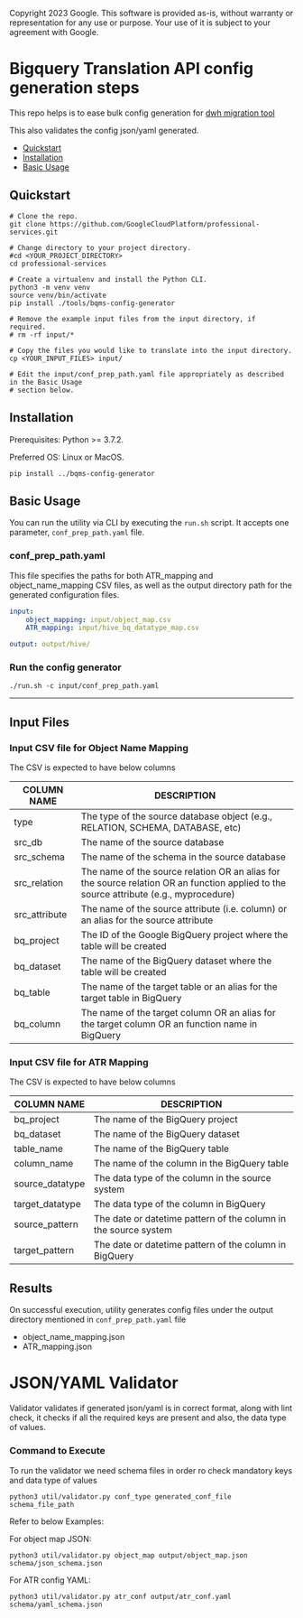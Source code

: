 Copyright 2023 Google. This software is provided as-is, without warranty or representation for any use or purpose. Your use of it is subject to your agreement with Google.

# Bigquery Translation API config generation steps  #

This repo helps is to ease bulk config generation for [dwh migration tool](https://github.com/google/dwh-migration-tools)

This also validates the config json/yaml generated.


- [Quickstart](#quickstart)
- [Installation](#installation)
- [Basic Usage](#basic-usage)

## Quickstart

```shell
# Clone the repo.
git clone https://github.com/GoogleCloudPlatform/professional-services.git

# Change directory to your project directory.
#cd <YOUR_PROJECT_DIRECTORY>
cd professional-services

# Create a virtualenv and install the Python CLI.
python3 -m venv venv
source venv/bin/activate
pip install ./tools/bqms-config-generator

# Remove the example input files from the input directory, if required.
# rm -rf input/*

# Copy the files you would like to translate into the input directory.
cp <YOUR_INPUT_FILES> input/

# Edit the input/conf_prep_path.yaml file appropriately as described in the Basic Usage
# section below.
```

## Installation

Prerequisites: Python >= 3.7.2.

Preferred OS: Linux or MacOS.

```shell
pip install ../bqms-config-generator
```

## Basic Usage
You can run the utility via CLI by executing the `run.sh` script. It accepts one parameter, `conf_prep_path.yaml` file.  

### conf_prep_path.yaml
This file specifies the paths for both ATR_mapping and object_name_mapping CSV files, 
as well as the output directory path for the generated configuration files.
```yaml
input:
    object_mapping: input/object_map.csv
    ATR_mapping: input/hive_bq_datatype_map.csv

output: output/hive/
```

### Run the config generator
```shell
./run.sh -c input/conf_prep_path.yaml
```

----

## Input Files
### Input CSV file for Object Name Mapping

The CSV is expected to have below columns

| COLUMN NAME        | DESCRIPTION                                                                                                                            |
|--------------------|----------------------------------------------------------------------------------------------------------------------------------------|
| type               | The type of the source database object (e.g., RELATION, SCHEMA, DATABASE, etc)                                                         |
| src_db             | The name of the source database                                                                                                        |
| src_schema         | The name of the schema in the source database                                                                                          |
| src_relation       | The name of the source relation OR an alias for the source relation OR an function applied to the source attribute (e.g., myprocedure) |
| src_attribute      | The name of the source attribute (i.e. column) or an alias for the source attribute                                                    |
| bq_project         | The ID of the Google BigQuery project where the table will be created                                                                  |
| bq_dataset         | The name of the BigQuery dataset where the table will be created                                                                       |
| bq_table           | The name of the target table or an alias for the target table in BigQuery                                                              |
| bq_column          | The name of the target column OR an alias for the target column OR an function name in BigQuery                                        |

### Input CSV file for ATR Mapping

The CSV is expected to have below columns

| COLUMN NAME       | DESCRIPTION                                                          |
|-------------------|---------------------------------------------------------------------|
| bq_project        | The name of the BigQuery project                                    |
| bq_dataset        | The name of the BigQuery dataset                                    |
| table_name        | The name of the BigQuery table                                      |
| column_name       | The name of the column in the BigQuery table                        |
| source_datatype   | The data type of the column in the source system                    |
| target_datatype   | The data type of the column in BigQuery                             |
| source_pattern    | The date or datetime pattern of the column in the source system     |
| target_pattern    | The date or datetime pattern of the column in BigQuery              |


## Results
On successful execution, utility generates config files under the output directory mentioned in `conf_prep_path.yaml` file
- object_name_mapping.json 
- ATR_mapping.json

# JSON/YAML Validator #

Validator validates if generated json/yaml is in correct format, along with lint check, it checks if all the required keys are present and also, the data type of values.


### Command to Execute ###

To run the validator we need schema files in order ro check mandatory keys and data type of values

    python3 util/validator.py conf_type generated_conf_file schema_file_path

Refer to below Examples:

For object map JSON:

    python3 util/validator.py object_map output/object_map.json schema/json_schema.json

For ATR config YAML:

    python3 util/validator.py atr_conf output/atr_conf.yaml schema/yaml_schema.json 
